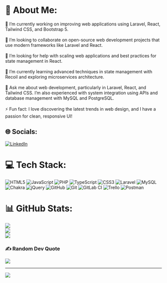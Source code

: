 # 💫 About Me:
🔭 I’m currently working on improving web applications using Laravel, React, Tailwind CSS, and Bootstrap 5.<br><br>👯 I’m looking to collaborate on open-source web development projects that use modern frameworks like Laravel and React.<br><br>🤝 I’m looking for help with scaling web applications and best practices for state management in React.<br><br>🌱 I’m currently learning advanced techniques in state management with Recoil and exploring microservices architecture.<br><br>💬 Ask me about web development, particularly in Laravel, React, and Tailwind CSS. I’m also experienced with system integration using APIs and database management with MySQL and PostgreSQL.<br><br>⚡ Fun fact: I love discovering the latest trends in web design, and I have a passion for clean, responsive UI!<br>


## 🌐 Socials:
[![LinkedIn](https://img.shields.io/badge/LinkedIn-%230077B5.svg?logo=linkedin&logoColor=white)](https://linkedin.com/in/https://www.linkedin.com/in/janpatrickmaureal/) 

# 💻 Tech Stack:
![HTML5](https://img.shields.io/badge/html5-%23E34F26.svg?style=for-the-badge&logo=html5&logoColor=white) ![JavaScript](https://img.shields.io/badge/javascript-%23323330.svg?style=for-the-badge&logo=javascript&logoColor=%23F7DF1E) ![PHP](https://img.shields.io/badge/php-%23777BB4.svg?style=for-the-badge&logo=php&logoColor=white) ![TypeScript](https://img.shields.io/badge/typescript-%23007ACC.svg?style=for-the-badge&logo=typescript&logoColor=white) ![CSS3](https://img.shields.io/badge/css3-%231572B6.svg?style=for-the-badge&logo=css3&logoColor=white) ![Laravel](https://img.shields.io/badge/laravel-%23FF2D20.svg?style=for-the-badge&logo=laravel&logoColor=white) ![MySQL](https://img.shields.io/badge/mysql-4479A1.svg?style=for-the-badge&logo=mysql&logoColor=white) ![Chakra](https://img.shields.io/badge/chakra-%234ED1C5.svg?style=for-the-badge&logo=chakraui&logoColor=white) ![jQuery](https://img.shields.io/badge/jquery-%230769AD.svg?style=for-the-badge&logo=jquery&logoColor=white) ![GitHub](https://img.shields.io/badge/github-%23121011.svg?style=for-the-badge&logo=github&logoColor=white) ![Git](https://img.shields.io/badge/git-%23F05033.svg?style=for-the-badge&logo=git&logoColor=white) ![GitLab CI](https://img.shields.io/badge/gitlab%20CI-%23181717.svg?style=for-the-badge&logo=gitlab&logoColor=white) ![Trello](https://img.shields.io/badge/Trello-%23026AA7.svg?style=for-the-badge&logo=Trello&logoColor=white) ![Postman](https://img.shields.io/badge/Postman-FF6C37?style=for-the-badge&logo=postman&logoColor=white)
# 📊 GitHub Stats:
![](https://github-readme-stats.vercel.app/api?username=patrickMaureal&theme=tokyonight&hide_border=false&include_all_commits=true&count_private=true)<br/>
![](https://github-readme-streak-stats.herokuapp.com/?user=patrickMaureal&theme=tokyonight&hide_border=false)<br/>
![](https://github-readme-stats.vercel.app/api/top-langs/?username=patrickMaureal&theme=tokyonight&hide_border=false&include_all_commits=true&count_private=true&layout=compact)

### ✍️ Random Dev Quote
![](https://quotes-github-readme.vercel.app/api?type=horizontal&theme=tokyonight)

---
[![](https://visitcount.itsvg.in/api?id=patrickMaureal&icon=9&color=9)](https://visitcount.itsvg.in)

<!-- Proudly created with GPRM ( https://gprm.itsvg.in ) -->

